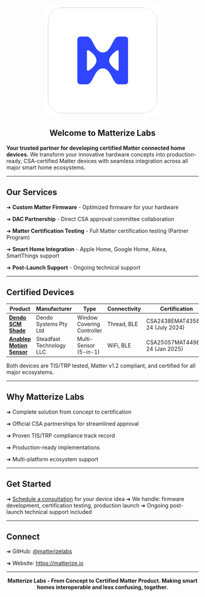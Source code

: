 <div align="center">

![Matterize Labs Logo](../matterizelabs_300_round.png)

## Welcome to Matterize Labs

</div>

**Your trusted partner for developing certified Matter connected home devices.** We transform your innovative hardware concepts into production-ready, CSA-certified Matter devices with seamless integration across all major smart home ecosystems.

---
## Our Services

➜  **Custom Matter Firmware** - Optimized firmware for your hardware

➜  **DAC Partnership** - Direct CSA approval committee collaboration

➜  **Matter Certification Testing** - Full Matter certification testing (Partner Program) 

➜  **Smart Home Integration** - Apple Home, Google Home, Alexa, SmartThings support

➜  **Post-Launch Support** - Ongoing technical support

---
## Certified Devices

| Product | Manufacturer | Type | Connectivity | Certification |
|---------|--------------|------|--------------|---|
| **[Dendo SCM Shade](https://www.csa-iot.org/csa_product/dendo-scm-shade)** | Dendo Systems Pty Ltd | Window Covering Controller | Thread, BLE | CSA2438EMAT43585-24 (July 2024) |
| **[Anablep Motion Sensor](https://www.csa-iot.org/csa_product/anablepsecurity-motion-sensor)** | Steadfast Technology LLC | Multi-Sensor (5-in-1) | WiFi, BLE | CSA25057MAT44969-24 (Jan 2025) |

Both devices are TIS/TRP tested, Matter v1.2 compliant, and certified for all major ecosystems.

---
## Why Matterize Labs

➜  Complete solution from concept to certification

➜  Official CSA partnerships for streamlined approval

➜  Proven TIS/TRP compliance track record

➜  Production-ready implementations

➜  Multi-platform ecosystem support

---
## Get Started

➜  [Schedule a consultation](https://cal.com/abu-matterize/matter-development) for your device idea
➜  We handle: firmware development, certification testing, production launch
➜  Ongoing post-launch technical support included

---
## Connect

➜  GitHub: [@matterizelabs](https://github.com/matterizelabs)

➜  Website: https://matterize.io

---
**<p style="text-align:center;">Matterize Labs - From Concept to Certified Matter Product. Making smart homes interoperable and less confusing, together.</p>**
